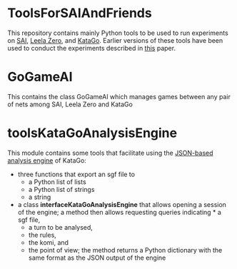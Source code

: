 # ToolsForSAIAndFriends
This repository contains mainly Python tools to be used to run experiments on [SAI](https://github.com/sai-dev/sai), [Leela Zero](https://github.com/leela-zero/leela-zero), and [KataGo](https://github.com/lightvector/KataGo). Earlier versions of these tools have been used to conduct the experiments described in [this](https://arxiv.org/abs/1905.10863) paper. 

# GoGameAI

This contains the class GoGameAI which manages games between any pair of nets among SAI, Leela Zero and KataGo

# toolsKataGoAnalysisEngine

This module contains some tools that facilitate using the [JSON-based analysis engine](https://github.com/lightvector/KataGo/blob/master/docs/Analysis_Engine.md) of KataGo: 
* three functions that export an sgf file to 
  * a Python list of lists 
  * a Python list of strings
  * a string
* a class **interfaceKataGoAnalysisEngine** that allows opening a session of the engine; a method then allows requesting queries indicating   * a sgf file, 
  * a turn to be analysed, 
  * the rules, 
  * the komi, and 
  * the point of view; 
 the method returns a Python dictionary with the same format as the JSON output of the engine 
